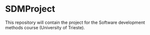 # SDMProject
This repository will contain the project for the Software development methods course (University of Trieste).
